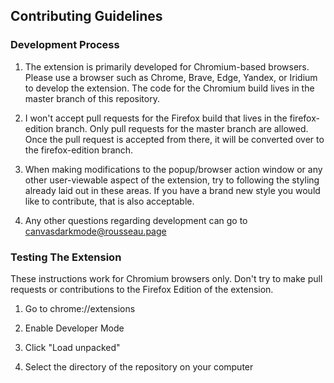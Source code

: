 ## Contributing Guidelines
### Development Process
1) The extension is primarily developed for Chromium-based browsers. Please use a browser such as Chrome, Brave, Edge, Yandex, or Iridium to develop the extension. The code for the Chromium build lives in the master branch of this repository.

2) I won't accept pull requests for the Firefox build that lives in the firefox-edition branch. Only pull requests for the master branch are allowed. Once the pull request is accepted from there, it will be converted over to the firefox-edition branch.

3) When making modifications to the popup/browser action window or any other user-viewable aspect of the extension, try to following the styling already laid out in these areas. If you have a brand new style you would like to contribute, that is also acceptable.

4) Any other questions regarding development can go to canvasdarkmode@rousseau.page

### Testing The Extension
These instructions work for Chromium browsers only. Don't try to make pull requests or contributions to the Firefox Edition of the extension.

1) Go to chrome://extensions

2) Enable Developer Mode

3) Click "Load unpacked"

4) Select the directory of the repository on your computer

